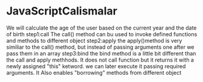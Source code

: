 # JavaScriptCalismalar
We will calculate the age of the user based on the current year and the date of birth
step1:call
The call() method can bu used to invoke defined functions and methods to different object
step2:apply
the apply()method is very similiar to the call() method, but instead of passing arguments one after we pass them in an array
step3:bind
the bind method is a little bit different than the call and apply methhods. It does not call function but it returns it with a newly assigned "this" ketword.
we can later execute it passing required arguments. It Also enables "borrowing" methods from different object
